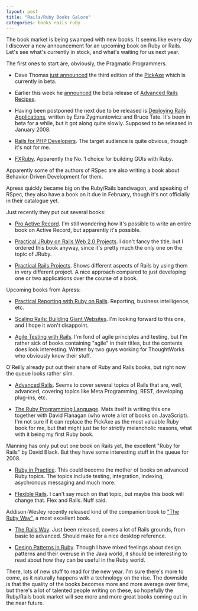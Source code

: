 ```yaml
---
layout: post
title: "Rails/Ruby Books Galore"
categories: books rails ruby
---
```

The book market is being swamped with new books. It seems like every day I discover a new announcement for an upcoming book on Ruby or Rails. Let's see what's currently in stock, and what's waiting for us next year.

The first ones to start are, obviously, the Pragmatic Programmers.

* Dave Thomas [just announced](http://pragdave.blogs.pragprog.com/pragdave/2007/12/a-new-pickaxe.html) the third edition of the [PickAxe](http://pragprog.com/titles/ruby3) which is currently in beta.

* Earlier this week he [announced](http://pragdave.blogs.pragprog.com/pragdave/2007/12/advanced-rails.html) the beta release of [Advanced Rails Recipes](http://pragprog.com/titles/fr_arr).

* Having been postponed the next due to be released is [Deploying Rails Applications](http://pragprog.com/titles/fr_deploy), written by Ezra Zygmuntowicz and Bruce Tate. It's been in beta for a while, but it got along quite slowly. Supposed to be released in January 2008.

* [Rails for PHP Developers](http://pragprog.com/titles/ndphpr). The target audience is quite obvious, though it's not for me.

* [FXRuby](http://pragprog.com/titles/fxruby). Apparently the No. 1 choice for building GUIs with Ruby.

Apparently some of the authors of RSpec are also writing a book about Behavior-Driven Development for them.

Apress quickly became big on the Ruby/Rails bandwagon, and speaking of RSpec, they also have a book on it due in February, though it's not officially in their catalogue yet.

Just recently they put out several books:

* [Pro Active Record](http://www.apress.com/book/view/1590598474). I'm still wondering how it's possible to write an entire book on Active Record, but apparently it's possible.

* [Practical JRuby on Rails Web 2.0 Projects](http://www.apress.com/book/view/1590598814). I don't fancy the title, but I ordered this book anyway, since it's pretty much the only one on the topic of JRuby.

* [Practical Rails Projects](http://www.apress.com/book/view/1590597818). Shows different aspects of Rails by using them in very different project. A nice approach compared to just developing one or two applications over the course of a book.

Upcoming books from Apress:

* [Practical Reporting with Ruby on Rails](http://www.apress.com/book/view/1590599330). Reporting, business intelligence, etc.

* [Scaling Rails: Building Giant Websites](http://www.apress.com/book/view/1590599322). I'm looking forward to this one, and I hope it won't disappoint.

* [Agile Testing with Rails](http://www.apress.com/book/view/1590599152). I'm fond of agile principles and testing, but I'm rather sick of books containing "agile" in their titles, but the contents does look interesting. Written by two guys working for ThoughtWorks who obviously know their stuff.

O'Reilly already put out their share of Ruby and Rails books, but right now the queue looks rather slim.

* [Advanced Rails](http://www.oreilly.com/catalog/9780596510329/). Seems to cover several topics of Rails that are, well, advanced, covering topics like Meta Programming, REST, developing plug-ins, etc.

* [The Ruby Programming Language](http://www.oreilly.com/catalog/9780596516178/). Mats itself is writing this one together with David Flanagan (who wrote a lot of books on JavaScript). I'm not sure if it can replace the PickAxe as the most valuable Ruby book for me, but that might just be for strictly melancholic reasons, what with it being my first Ruby book.

Manning has only put out one book on Rails yet, the excellent "Ruby for Rails" by David Black. But they have some interesting stuff in the queue for 2008.

* [Ruby in Practice](http://www.manning.com/mcanally/). This could become the mother of books on advanced Ruby topics. The topics include testing, integration, indexing, asychronous messaging and much more.

* [Flexible Rails](http://www.manning.com/armstrong/). I can't say much on that topic, but maybe this book will change that. Flex and Rails. Nuff said.

Addison-Wesley recently released kind of the companion book to ["The Ruby Way"](http://www.informit.com/title/0672328844), a most excellent book.

* [The Rails Way](http://www.informit.com/store/product.aspx?isbn=0321445619). Just been released, covers a lot of Rails grounds, from basic to advanced. Should make for a nice desktop reference.

* [Design Patterns in Ruby](http://www.informit.com/store/product.aspx?isbn=0321490452). Though I have mixed feelings about design patterns and their overuse in the Java world, it should be interesting to read about how they can be useful in the Ruby world.

There, lots of new stuff to read for the new year. I'm sure there's more to come, as it naturally happens with a technology on the rise. The downside is that the quality of the books becomes more and more average over time, but there's a lot of talented people writing on these, so hopefully the Ruby/Rails book market will see more and more great books coming out in the near future.